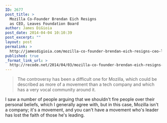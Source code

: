 ```yaml
---
ID: 2677
post_title: >
  Mozilla Co-Founder Brendan Eich Resigns
  as CEO, Leaves Foundation Board
author: James DiGioia
post_date: 2014-04-04 10:10:39
post_excerpt: ""
layout: post
permalink: >
  http://jamesdigioia.com/mozilla-co-founder-brendan-eich-resigns-ceo-leaves-foundation-board/
published: true
_format_link_url: >
  http://recode.net/2014/04/03/mozilla-co-founder-brendan-eich-resigns-as-ceo-and-also-from-foundation-board/
---
```

> The controversy has been a difficult one for Mozilla, which could be described as more of a movement than a tech company and which has a very vocal community around it.

I saw a number of people arguing that we shouldn't fire people over their personal beliefs, which I generally agree with, but in this case, Mozilla isn't a company; it's a movement, and you can't have a movement who's leader has lost the faith of those he's leading.